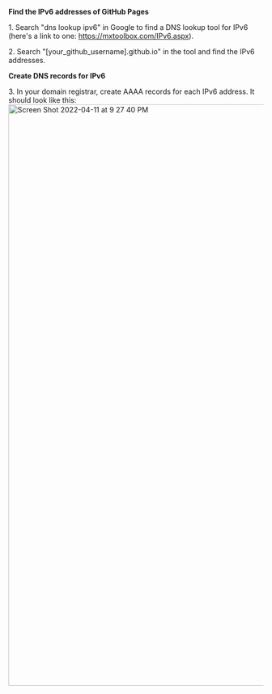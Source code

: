 **Find the IPv6 addresses of GitHub Pages**

1\. Search "dns lookup ipv6" in Google to find a DNS lookup tool for IPv6 (here's a link to one: https://mxtoolbox.com/IPv6.aspx).

2\. Search "[your_github_username].github.io" in the tool and find the IPv6 addresses.

**Create DNS records for IPv6**

3\. In your domain registrar, create AAAA records for each IPv6 address. It should look like this:
<img width="1150" alt="Screen Shot 2022-04-11 at 9 27 40 PM" src="https://user-images.githubusercontent.com/70604577/162860294-310dad97-04c9-47e7-bd6e-ea21a21a08a0.png">
